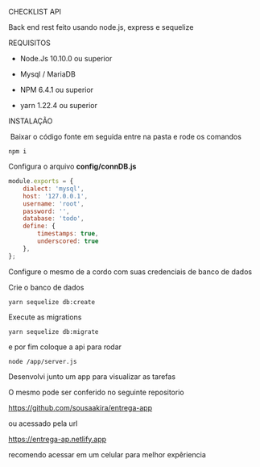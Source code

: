 CHECKLIST API

Back end rest feito usando node.js, express e sequelize

REQUISITOS

- Node.Js 10.10.0 ou superior

- Mysql / MariaDB 

- NPM  6.4.1 ou superior

- yarn 1.22.4 ou superior

  



INSTALAÇÃO

​	Baixar o código fonte em seguida entre na pasta e rode os comandos

```shell
npm i
```

Configura o arquivo **config/connDB.js**

```javascript
module.exports = {
    dialect: 'mysql',
    host: '127.0.0.1',
    username: 'root',
    password: '',
    database: 'todo',
    define: {
        timestamps: true,
        underscored: true
    },
};
```

Configure o mesmo de a cordo com suas credenciais de banco de dados

Crie o banco de dados

```shell
yarn sequelize db:create 
```

Execute as migrations

```shell
yarn sequelize db:migrate
```

e por fim coloque a api para rodar

```shell
node /app/server.js
```



Desenvolvi junto um app para visualizar as tarefas

O mesmo pode ser conferido no seguinte repositorio 

https://github.com/sousaakira/entrega-app

ou acessado pela url

https://entrega-ap.netlify.app

recomendo acessar em um celular para melhor expêriencia


